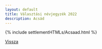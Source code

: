 ```yaml
---
layout: default
title: Választási névjegyzék 2022
description: Acsád
---
```


{% include settlementHTMLs/Acsaad.html %}

[Vissza](./)